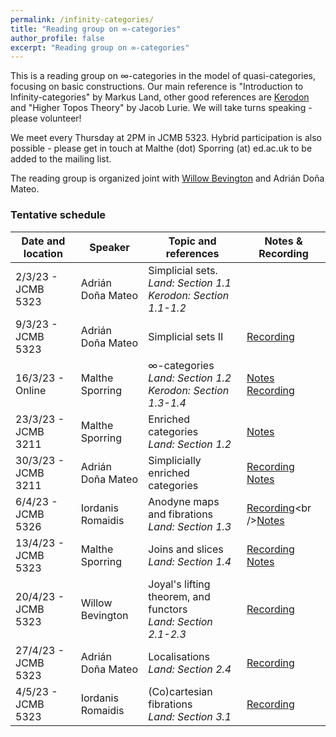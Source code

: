 ```yaml
---
permalink: /infinity-categories/
title: "Reading group on ∞-categories"
author_profile: false
excerpt: "Reading group on ∞-categories"
---
```

<style>
ul.no-bullets {
  list-style-type: none;
}
</style>
This is a reading group on ∞-categories in the model of quasi-categories, focusing on basic constructions. Our main reference is "Introduction to Infinity-categories" by Markus Land, other good references are [Kerodon](https://kerodon.net/) and "Higher Topos Theory" by Jacob Lurie. We will take turns speaking - please volunteer!

We meet every Thursday at 2PM in JCMB 5323. Hybrid participation is also possible - please get in touch at Malthe (dot) Sporring (at) ed.ac.uk to be added to the mailing list.

The reading group is organized joint with [Willow Bevington](https://capnjackbevs.github.io/) and Adrián Doña Mateo.

### Tentative schedule

| Date and location        | Speaker           | Topic and references                                         | Notes & Recording |
| ------------------------ | ----------------- | ------------------------------------------------------------ | ------------------- |
| 2/3/23 - JCMB 5323       | Adrián Doña Mateo | Simplicial sets.<br />*Land: Section 1.1*<br />*Kerodon: Section 1.1-1.2* |  |
| 9/3/23 - JCMB 5323 | Adrián Doña Mateo | Simplicial sets II | [Recording](https://ed-ac-uk.zoom.us/rec/share/dgzoQQW-6Q7uaSwZV_IyOKUYKCuSywCsLiG88TBhZHYy2KaY0tEhJEKTvRB80Rej.g69VlpNP6kml5q9l?startTime=1678370535000) |
| 16/3/23 - Online | Malthe Sporring   | ∞-categories<br />*Land: Section 1.2*<br />*Kerodon: Section 1.3-1.4* | [Notes](/files/16-3-23-infinity-categories.pdf)<br />[Recording](https://ed-ac-uk.zoom.us/rec/share/gsb1yXdbocdGzB9XDoD1Al1zWR8_CZS70PLMZT4A6vT11nJFRS_sE2tVrYm-JxfJ.C-V7goz0duHXstk8) |
| 23/3/23 - JCMB 3211 | Malthe Sporring | Enriched categories<br />*Land: Section 1.2* | [Notes](/files/23-3-23-enriched-categories.pdf) |
| 30/3/23 - JCMB 3211 | Adrián Doña Mateo | Simplicially enriched categories | [Recording](https://ed-ac-uk.zoom.us/rec/share/6hL4yVmRCQwQPU0ZJB0ILbbSQE14zyB0i-lmQ-rM4m9ivGuEcRLkoltYFkMAwG11.uxANKxXw5MSytJY4)<br />[Notes](/files/30-3-23-simplicially-enriched.pdf) |
| 6/4/23 - JCMB 5326 | Iordanis Romaidis | Anodyne maps and fibrations<br />*Land: Section 1.3* | [Recording](https://ed-ac-uk.zoom.us/rec/share/CWy5xW-kdL_eWoG7ROqtL7lCGN_p5BhRfw_oLE1Ug4rCAw54YZwgAkxepwPQDKiC.bdC-mgVY6UJclgl_)<br />[Notes](/files/27-4-23-anodyne-fibrations.pdf) |
| 13/4/23 - JCMB 5323 | Malthe Sporring | Joins and slices<br />*Land: Section 1.4* | [Recording](https://ed-ac-uk.zoom.us/rec/share/GgLXpgoX-4gYxD0RmZsocTpYC6wcn9ZSYZmxn8qu9znv3HmAJQ4Ap-EI4Ps-J7ab.8nC6IT2z0J-En-G1)<br />[Notes](/files/13-4-23-joins-slices.pdf) |
| 20/4/23 - JCMB 5323 | Willow Bevington | Joyal's lifting theorem, and functors<br />*Land: Section 2.1-2.3* | [Recording](https://ed-ac-uk.zoom.us/rec/share/OBHHz63IaetPdlk_gv0SBBgoM3TtD7TOFvbGwJnD3xM7hOjGxtDJas81aKs0J2ak.Y0hZIF4-ETbElkvE) |
| 27/4/23 - JCMB 5323 | Adrián Doña Mateo | Localisations<br />*Land: Section 2.4*                       | [Recording](https://ed-ac-uk.zoom.us/rec/share/UZl6niSSKFnZXQDLlsI5CYHDIbJQ-t-PIpvHMBRBejEhgiHjpk1iP5dtkcVLFmob.Id73IJKI2LsbLW_E) |
| 4/5/23 - JCMB 5323 | Iordanis Romaidis | (Co)cartesian fibrations<br />*Land: Section 3.1* | [Recording](https://ed-ac-uk.zoom.us/rec/share/IhpkXc88n8L1nH5UTafwn_Ui1JaTcrtRwsGqqqhmyYW984_fxI726NGwpfKW-VWw.eG8wm9OpZyD1Nyrf) |

